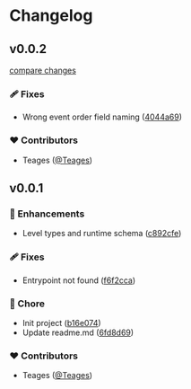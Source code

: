 # Changelog


## v0.0.2

[compare changes](https://github.com/Cytoid/schema/compare/v0.0.1...v0.0.2)

### 🩹 Fixes

- Wrong event order field naming ([4044a69](https://github.com/Cytoid/schema/commit/4044a69))

### ❤️ Contributors

- Teages ([@Teages](https://github.com/Teages))

## v0.0.1


### 🚀 Enhancements

- Level types and runtime schema ([c892cfe](https://github.com/Cytoid/schema/commit/c892cfe))

### 🩹 Fixes

- Entrypoint not found ([f6f2cca](https://github.com/Cytoid/schema/commit/f6f2cca))

### 🏡 Chore

- Init project ([b16e074](https://github.com/Cytoid/schema/commit/b16e074))
- Update readme.md ([6fd8d69](https://github.com/Cytoid/schema/commit/6fd8d69))

### ❤️ Contributors

- Teages ([@Teages](https://github.com/Teages))

